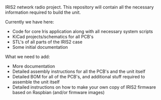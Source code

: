 IRIS2 network radio project. This repository will contain all the necessary information required to build the unit.

Currently we have here:
 - Code for core Iris application along with all necessary system scripts 
 - KiCad projects/schematics for all PCB's
 - STL's of all parts of the IRIS2 case
 - Some initial documentation
 
What we need to add:
 - More documentation
 - Detailed assembly instructions for all the PCB's and the unit itself
 - Detailed BOM for all of the PCB's, and additional stuff required to assemble the unit itself
 - Detailed instructions on how to make your own copy of IRIS2 firmware based on Raspbian (and/or firmware images)
